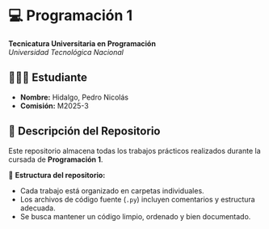 # 💻 Programación 1  
**Tecnicatura Universitaria en Programación**  
*Universidad Tecnológica Nacional*  

## 🧑🏻‍🎓 Estudiante  
- **Nombre:** Hidalgo, Pedro Nicolás
- **Comisión:** M2025-3

## 📂 Descripción del Repositorio  
Este repositorio almacena todas los trabajos prácticos realizados durante la cursada de **Programación 1**.  

📌 **Estructura del repositorio:**  
- Cada trabajo está organizado en carpetas individuales.  
- Los archivos de código fuente (`.py`) incluyen comentarios y estructura adecuada.  
- Se busca mantener un código limpio, ordenado y bien documentado.
